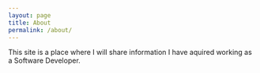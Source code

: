 ```yaml
---
layout: page
title: About
permalink: /about/
---
```

This site is a place where I will share information I have aquired working as a Software Developer. 
